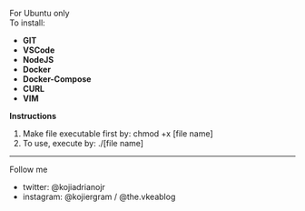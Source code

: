 For Ubuntu only  
To install:  
 * **GIT**  
 * **VSCode**   
 * **NodeJS**
 * **Docker**
 * **Docker-Compose**
 * **CURL**
 * **VIM**
 
 
**Instructions**
1. Make file executable first by: 
chmod +x [file name]
2. To use, execute by: 
./[file name]


******
Follow me 
* twitter: @kojiadrianojr 
* instagram: @kojiergram / @the.vkeablog


